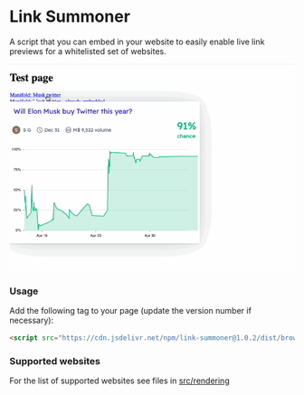 # Link Summoner

A script that you can embed in your website  to easily enable live link previews for a whitelisted set of websites.

![](./media/manifold-link-summoner.gif)

### Usage

Add the following tag to your page (update the version number if necessary):

```html
<script src="https://cdn.jsdelivr.net/npm/link-summoner@1.0.2/dist/browser.min.js" type="module"></script>
```

### Supported websites

For the list of supported websites see files in [src/rendering](./src/rendering) 

